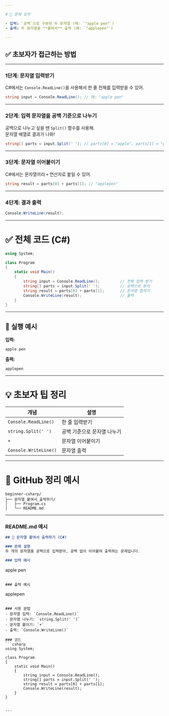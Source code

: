 ```yaml
---

# 🧠 문제 요약

- 입력: `공백`으로 구분된 두 문자열 (예: `"apple pen"`)
- 출력: 두 문자열을 **붙여서** 출력 (예: `"applepen"`)

---
```


## ✅ 초보자가 접근하는 방법

---

### 1단계: 문자열 입력받기  
C#에서는 `Console.ReadLine()`을 사용해서 한 줄 전체를 입력받을 수 있어.

```csharp
string input = Console.ReadLine(); // 예: "apple pen"
```

---

### 2단계: 입력 문자열을 공백 기준으로 나누기  
공백으로 나누고 싶을 땐 `Split()` 함수를 사용해.  
문자열 배열로 결과가 나와!

```csharp
string[] parts = input.Split(' '); // parts[0] = "apple", parts[1] = "pen"
```

---

### 3단계: 문자열 이어붙이기  
C#에서는 문자열끼리 `+` 연산자로 붙일 수 있어.

```csharp
string result = parts[0] + parts[1]; // "applepen"
```

---

### 4단계: 결과 출력

```csharp
Console.WriteLine(result);
```

---

# ✅ 전체 코드 (C#)

```csharp
using System;

class Program
{
    static void Main()
    {
        string input = Console.ReadLine();         // 전체 입력 받기
        string[] parts = input.Split(' ');         // 공백으로 분리
        string result = parts[0] + parts[1];       // 문자열 합치기
        Console.WriteLine(result);                 // 출력
    }
}
```

---

## 🧪 실행 예시

**입력:**
```
apple pen
```

**출력:**
```
applepen
```

---

# 💡 초보자 팁 정리

| 개념 | 설명 |
|------|------|
| `Console.ReadLine()` | 한 줄 입력받기 |
| `string.Split(' ')` | 공백 기준으로 문자열 나누기 |
| `+` | 문자열 이어붙이기 |
| `Console.WriteLine()` | 문자열 출력 |

---

# 📂 GitHub 정리 예시

```
beginner-csharp/
├── 문자열_붙여서_출력하기/
│   ├── Program.cs
│   └── README.md
```

---

### README.md 예시

```md
## 🔗 문자열 붙여서 출력하기 (C#)

### 문제 설명
두 개의 문자열을 공백으로 입력받아, 공백 없이 이어붙여 출력하는 문제입니다.

### 입력 예시
```
apple pen
```

### 출력 예시
```
applepen
```

### 사용 문법
- 문자열 입력: `Console.ReadLine()`
- 문자열 나누기: `string.Split(' ')`
- 문자열 붙이기: `+`
- 출력: `Console.WriteLine()`

### 코드
```csharp
using System;

class Program
{
    static void Main()
    {
        string input = Console.ReadLine();
        string[] parts = input.Split(' ');
        string result = parts[0] + parts[1];
        Console.WriteLine(result);
    }
}
```
```

---
